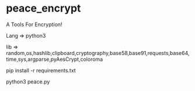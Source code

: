 # peace_encrypt
A Tools For Encryption!



Lang => python3



lib => random,os,hashlib,clipboard,cryptography,base58,base91,requests,base64,time,sys,argparse,pyAesCrypt,coloroma




pip install -r requirements.txt




python3 peace.py



